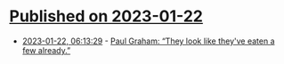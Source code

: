 # [Published on 2023-01-22](index.md)

* [2023-01-22, 06:13:29](https://news.ycombinator.com/item?id=34474865) - [Paul Graham: “They look like they've eaten a few already.”](https://twitter.com/paulg/status/1616823926302330880)
